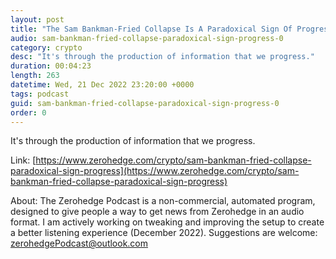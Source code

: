 ```yaml
---
layout: post
title: "The Sam Bankman-Fried Collapse Is A Paradoxical Sign Of Progress"
audio: sam-bankman-fried-collapse-paradoxical-sign-progress-0
category: crypto
desc: "It's through the production of information that we progress."
duration: 00:04:23
length: 263
datetime: Wed, 21 Dec 2022 23:20:00 +0000
tags: podcast
guid: sam-bankman-fried-collapse-paradoxical-sign-progress-0
order: 0
---
```

It's through the production of information that we progress.

Link: [https://www.zerohedge.com/crypto/sam-bankman-fried-collapse-paradoxical-sign-progress](https://www.zerohedge.com/crypto/sam-bankman-fried-collapse-paradoxical-sign-progress)

About: The Zerohedge Podcast is a non-commercial, automated program, designed to give people a way to get news from Zerohedge in an audio format.  I am actively working on tweaking and improving the setup to create a better listening experience (December 2022).  Suggestions are welcome: [zerohedgePodcast@outlook.com](mailto:zerohedgePodcast@outlook.com)